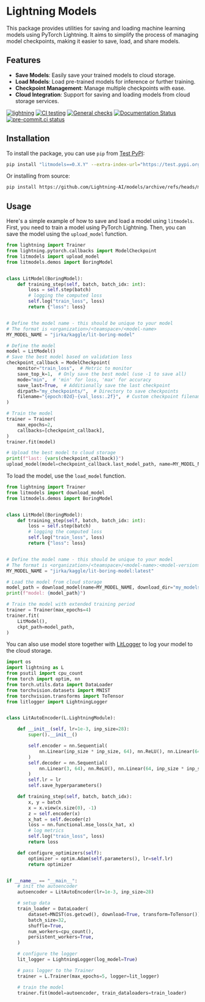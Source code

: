 # Lightning Models

This package provides utilities for saving and loading machine learning models using PyTorch Lightning. It aims to simplify the process of managing model checkpoints, making it easier to save, load, and share models.

## Features

- **Save Models**: Easily save your trained models to cloud storage.
- **Load Models**: Load pre-trained models for inference or further training.
- **Checkpoint Management**: Manage multiple checkpoints with ease.
- **Cloud Integration**: Support for saving and loading models from cloud storage services.

[![lightning](https://img.shields.io/badge/-Lightning_2.0+-792ee5?logo=pytorchlightning&logoColor=white)](https://lightning.ai/)
[![CI testing](https://github.com/Lightning-AI/models/actions/workflows/ci-testing.yml/badge.svg?event=push)](https://github.com/Lightning-AI/models/actions/workflows/ci-testing.yml)
[![General checks](https://github.com/Lightning-AI/models/actions/workflows/ci-checks.yml/badge.svg?event=push)](https://github.com/Lightning-AI/models/actions/workflows/ci-checks.yml)
[![Documentation Status](https://readthedocs.org/projects/models/badge/?version=latest)](https://models.readthedocs.io/en/latest/?badge=latest)
[![pre-commit.ci status](https://results.pre-commit.ci/badge/github/Lightning-AI/models/main.svg?badge_token=mqheL1-cTn-280Vx4cJUdg)](https://results.pre-commit.ci/latest/github/Lightning-AI/models/main?badge_token=mqheL1-cTn-280Vx4cJUdg)

## Installation

To install the package, you can use `pip` from [Test PyPI](https://test.pypi.org/project/litmodels/):

```bash
pip install "litmodels==0.X.Y" --extra-index-url="https://test.pypi.org/simple/"
```

Or installing from source:

```bash
pip install https://github.com/Lightning-AI/models/archive/refs/heads/main.zip
```

## Usage

Here's a simple example of how to save and load a model using `litmodels`. First, you need to train a model using PyTorch Lightning. Then, you can save the model using the `upload_model` function.

```python
from lightning import Trainer
from lightning.pytorch.callbacks import ModelCheckpoint
from litmodels import upload_model
from litmodels.demos import BoringModel


class LitModel(BoringModel):
    def training_step(self, batch, batch_idx: int):
        loss = self.step(batch)
        # logging the computed loss
        self.log("train_loss", loss)
        return {"loss": loss}


# Define the model name - this should be unique to your model
# The format is <organization>/<teamspace>/<model-name>
MY_MODEL_NAME = "jirka/kaggle/lit-boring-model"

# Define the model
model = LitModel()
# Save the best model based on validation loss
checkpoint_callback = ModelCheckpoint(
    monitor="train_loss",  # Metric to monitor
    save_top_k=1,  # Only save the best model (use -1 to save all)
    mode="min",  # 'min' for loss, 'max' for accuracy
    save_last=True,  # Additionally save the last checkpoint
    dirpath="my_checkpoints/",  # Directory to save checkpoints
    filename="{epoch:02d}-{val_loss:.2f}",  # Custom checkpoint filename
)

# Train the model
trainer = Trainer(
    max_epochs=2,
    callbacks=[checkpoint_callback],
)
trainer.fit(model)

# Upload the best model to cloud storage
print(f"last: {vars(checkpoint_callback)}")
upload_model(model=checkpoint_callback.last_model_path, name=MY_MODEL_NAME)
```

To load the model, use the `load_model` function.

```python
from lightning import Trainer
from litmodels import download_model
from litmodels.demos import BoringModel


class LitModel(BoringModel):
    def training_step(self, batch, batch_idx: int):
        loss = self.step(batch)
        # logging the computed loss
        self.log("train_loss", loss)
        return {"loss": loss}


# Define the model name - this should be unique to your model
# The format is <organization>/<teamspace>/<model-name>:<model-version>
MY_MODEL_NAME = "jirka/kaggle/lit-boring-model:latest"

# Load the model from cloud storage
model_path = download_model(name=MY_MODEL_NAME, download_dir="my_models")
print(f"model: {model_path}")

# Train the model with extended training period
trainer = Trainer(max_epochs=4)
trainer.fit(
    LitModel(),
    ckpt_path=model_path,
)
```

You can also use model store together with [LitLogger](https://github.com/gridai/lit-logger) to log your model to the cloud storage.

```python
import os
import lightning as L
from psutil import cpu_count
from torch import optim, nn
from torch.utils.data import DataLoader
from torchvision.datasets import MNIST
from torchvision.transforms import ToTensor
from litlogger import LightningLogger


class LitAutoEncoder(L.LightningModule):

    def __init__(self, lr=1e-3, inp_size=28):
        super().__init__()

        self.encoder = nn.Sequential(
            nn.Linear(inp_size * inp_size, 64), nn.ReLU(), nn.Linear(64, 3)
        )
        self.decoder = nn.Sequential(
            nn.Linear(3, 64), nn.ReLU(), nn.Linear(64, inp_size * inp_size)
        )
        self.lr = lr
        self.save_hyperparameters()

    def training_step(self, batch, batch_idx):
        x, y = batch
        x = x.view(x.size(0), -1)
        z = self.encoder(x)
        x_hat = self.decoder(z)
        loss = nn.functional.mse_loss(x_hat, x)
        # log metrics
        self.log("train_loss", loss)
        return loss

    def configure_optimizers(self):
        optimizer = optim.Adam(self.parameters(), lr=self.lr)
        return optimizer


if __name__ == "__main__":
    # init the autoencoder
    autoencoder = LitAutoEncoder(lr=1e-3, inp_size=28)

    # setup data
    train_loader = DataLoader(
        dataset=MNIST(os.getcwd(), download=True, transform=ToTensor()),
        batch_size=32,
        shuffle=True,
        num_workers=cpu_count(),
        persistent_workers=True,
    )

    # configure the logger
    lit_logger = LightningLogger(log_model=True)

    # pass logger to the Trainer
    trainer = L.Trainer(max_epochs=5, logger=lit_logger)

    # train the model
    trainer.fit(model=autoencoder, train_dataloaders=train_loader)
```
